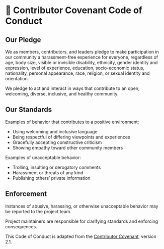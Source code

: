 # 🌟 Contributor Covenant Code of Conduct

## Our Pledge

We as members, contributors, and leaders pledge to make participation in our community a harassment-free experience for everyone, regardless of age, body size, visible or invisible disability, ethnicity, gender identity and expression, level of experience, education, socio-economic status, nationality, personal appearance, race, religion, or sexual identity and orientation.

We pledge to act and interact in ways that contribute to an open, welcoming, diverse, inclusive, and healthy community.

## Our Standards

Examples of behavior that contributes to a positive environment:
- Using welcoming and inclusive language
- Being respectful of differing viewpoints and experiences
- Gracefully accepting constructive criticism
- Showing empathy toward other community members

Examples of unacceptable behavior:
- Trolling, insulting or derogatory comments
- Harassment or threats of any kind
- Publishing others’ private information

## Enforcement

Instances of abusive, harassing, or otherwise unacceptable behavior may be reported to the project team.

Project maintainers are responsible for clarifying standards and enforcing consequences.

This Code of Conduct is adapted from the [Contributor Covenant](https://www.contributor-covenant.org/), version 2.1.
